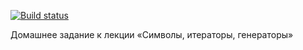 [![Build status](https://ci.appveyor.com/api/projects/status/6tgowh44wxrx1sxw/branch/master?svg=true)](https://ci.appveyor.com/project/NazarovAn/ajs-hw11-3-caniterate/branch/master)

Домашнее задание к лекции «Символы, итераторы, генераторы»
